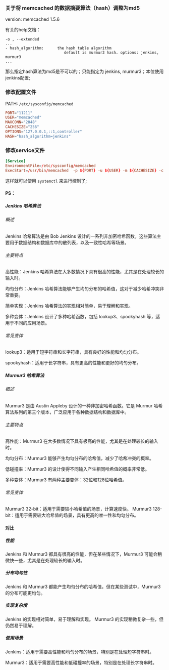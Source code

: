 ### 关于将 memcached 的数据摘要算法（hash）调整为md5
version: memcached 1.5.6

有关的help文档：
```shell
-o , --extended
...
- hash_algorithm:      the hash table algorithm
                          default is murmur3 hash. options: jenkins, murmur3
...                          
```
那么指定hash算法为md5是不可以的；只能指定为 jenkins, murmur3；本位使用jenkins配置;

### 修改配置文件
PATH: `/etc/sysconfig/memcached`
```conf
PORT="11211"
USER="memcached"
MAXCONN="2048"
CACHESIZE="256"
OPTIONS="127.0.0.1,::1,controller"
HASH="hash_algorithm=jenkins"
```
### 修改service文件
```conf
[Service]
EnvironmentFile=/etc/sysconfig/memcached
ExecStart=/usr/bin/memcached  -p ${PORT} -u ${USER} -m ${CACHESIZE} -c ${MAXCONN} -o ${HASH} -l ${OPTIONS} 
```
这样就可以使用 `systemctl` 来进行控制了;


#### PS：
##### Jenkins 哈希算法
###### 概述
Jenkins 哈希算法是由 Bob Jenkins 设计的一系列非加密哈希函数。这些算法主要用于数据结构和数据库中的散列表，以及一致性哈希等场景。

###### 主要特点
高性能：Jenkins 哈希算法在大多数情况下具有很高的性能，尤其是在处理较长的输入时。

均匀分布：Jenkins 哈希算法能够产生均匀分布的哈希值，这对于减少哈希冲突非常重要。

简单实现：Jenkins 哈希算法的实现相对简单，易于理解和实现。

多种变体：Jenkins 设计了多种哈希函数，包括 lookup3、spookyhash 等，适用于不同的应用场景。
###### 常见变体
lookup3：适用于短字符串和长字符串，具有良好的性能和均匀分布。

spookyhash：适用于长字符串，具有更高的性能和更好的均匀分布。
##### Murmur3 哈希算法
###### 概述
Murmur3 是由 Austin Appleby 设计的一种非加密哈希函数。它是 Murmur 哈希算法系列的第三个版本，广泛应用于各种数据结构和数据库中。

###### 主要特点
高性能：Murmur3 在大多数情况下具有极高的性能，尤其是在处理较长的输入时。

均匀分布：Murmur3 能够产生均匀分布的哈希值，减少了哈希冲突的概率。

低碰撞率：Murmur3 的设计使得不同输入产生相同哈希值的概率非常低。

多种变体：Murmur3 有两种主要变体：32位和128位哈希值。
###### 常见变体
Murmur3 32-bit：适用于需要较小哈希值的场景，计算速度快。
Murmur3 128-bit：适用于需要较大哈希值的场景，具有更高的唯一性和均匀分布。
#### 对比
##### 性能
Jenkins 和 Murmur3 都具有很高的性能，但在某些情况下，Murmur3 可能会稍微快一些，尤其是在处理较长的输入时。
##### 分布均匀性
Jenkins 和 Murmur3 都能产生均匀分布的哈希值，但在某些测试中，Murmur3 的分布可能更均匀。
##### 实现复杂度
Jenkins 的实现相对简单，易于理解和实现。
Murmur3 的实现稍微复杂一些，但仍然易于理解。
##### 使用场景
Jenkins：适用于需要高性能和均匀分布的场景，特别是在处理短字符串时。

Murmur3：适用于需要高性能和低碰撞率的场景，特别是在处理长字符串时。